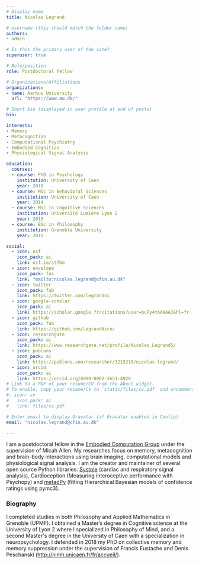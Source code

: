 ```yaml
---
# Display name
title: Nicolas Legrand

# Username (this should match the folder name)
authors:
- admin

# Is this the primary user of the site?
superuser: true

# Role/position
role: Postdoctoral fellow

# Organizations/Affiliations
organizations:
- name: Aarhus University
  url: "https://www.au.dk/"

# Short bio (displayed in user profile at end of posts)
bio:

interests:
- Memory
- Metacognition
- Computational Psychiatry
- Embodied Cognition
- Physiological Signal Analysis

education:
  courses:
  - course: PhD in Psychology
    institution: University of Caen
    year: 2018
  - course: MSc in Behavioral Sciences
    institution: University of Caen
    year: 2014
  - course: MSc in Cognitive Sciences
    institution: Université Lumière Lyon 2
    year: 2013
  - course: BSc in Philosophy
    institution: Grenoble University
    year: 2011

social:
  - icon: osf
    icon_pack: ai
    link: osf.io/st7bm
  - icon: envelope
    icon_pack: fas
    link: "mailto:nicolas.legrand@cfin.au.dk"
  - icon: twitter
    icon_pack: fab
    link: https://twitter.com/legrandni
  - icon: google-scholar
    icon_pack: ai
    link: https://scholar.google.fr/citations?user=buFy4tAAAAAJ&hl=fr
  - icon: github
    icon_pack: fab
    link: https://github.com/LegrandNico/
  - icon: researchgate
    icon_pack: ai
    link: https://www.researchgate.net/profile/Nicolas_Legrand5/
  - icon: publons
    icon_pack: ai
    link: https://publons.com/researcher/3215210/nicolas-legrand/
  - icon: orcid
    icon_pack: ai
    link: https://orcid.org/0000-0002-2651-4929
# Link to a PDF of your resume/CV from the About widget.
# To enable, copy your resume/CV to `static/files/cv.pdf` and uncomment the lines below.
#- icon: cv
#   icon_pack: ai
#   link: files/cv.pdf

# Enter email to display Gravatar (if Gravatar enabled in Config)
email: "nicolas.legrand@cfin.au.dk"

---
```


I am a postdoctoral fellow in the [Embodied Computation Group](https://the-ecg.org) under the supervision of Micah Allen. My researches focus on memory, metacognition and brain-body interactions using brain imaging, computational models and physiological signal analysis. I am the creator and maintainer of several open source Python libraries: [Systole](https://github.com/embodied-computation-group/systole) (cardiac and respiratory signal analysis), Cardioception (Measuring interoceptive performance with Psychopy) and [metadPy](https://github.com/LegrandNico/metadPy) (fitting Hierarchical Bayesian models of confidence ratings using pymc3).

### Biography

I completed studies in both Philosophy and Applied Mathematics in Grenoble (UPMF). I obtained a Master’s degree in Cognitive science at the University of Lyon 2 where I specialized in Philosophy of Mind, and a second Master's degree in the University of Caen with a specialization in neuropsychology. I defended in 2018 my PhD on collective memory and memory suppression under the supervision of Francis Eustache and Denis Peschanski (http://nimh.unicaen.fr/fr/accueil/).
